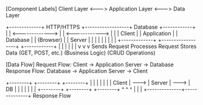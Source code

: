[Component Labels]
Client Layer    <--->    Application Layer    <--->    Data Layer

+-------------+     HTTP/HTTPS     +------------------+     Database     +------------+
|             |  <------------->   |                  |  <------------>  |            |
|   Client    |                    | Application      |                  |  Database  |
|  (Browser)  |                    |    Server        |                  |            |
|             |                    |                  |                  |            |
+-------------+                    +------------------+                  +------------+
        |                                  |                                   |
        |                                  |                                   |
        v                                  v                                   v
    Sends Request                    Processes Request                    Stores Data
    (GET, POST, etc.)                (Business Logic)                    (CRUD Operations)

[Data Flow]
Request Flow:  Client → Application Server → Database
Response Flow: Database → Application Server → Client

+--------+      +--------+      +--------+
|        |      |        |      |        |
| Client | ---> | Server | ---> |  DB    |
|        |      |        |      |        |
+--------+      +--------+      +--------+
     ^              ^              ^
     |              |              |
     +--------------+--------------+
          Response Flow
